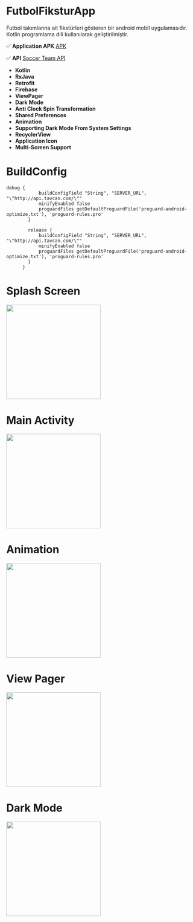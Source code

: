 # FutbolFiksturApp

 Futbol takımlarına ait fikstürleri gösteren bir android mobil uygulamasıdır. Kotlin programlama dili kullanılarak geliştirilmiştir.


:white_check_mark: **Application APK** [APK](https://drive.google.com/drive/folders/1x4Bu1MMqoJcaN_zJbIrGRmhRhK-YHD02?usp=sharing)

 :white_check_mark: **API** [Soccer Team API](http://api.tavcan.com/json/superlig)
 
 
 
 - **Kotlin**
 - **RxJava**
 - **Retrofit**
 - **Firebase**
 - **ViewPager**
 - **Dark Mode**
 - **Anti Clock Spin Transformation**
 - **Shared Preferences**
 - **Animation**
 - **Supporting Dark Mode From System Settings**
 - **RecyclerView**
 - **Application Icon**
 - **Multi-Screen Support**

# BuildConfig
```
debug {
            buildConfigField "String", "SERVER_URL", "\"http://api.tavcan.com/\""
            minifyEnabled false
            proguardFiles getDefaultProguardFile('proguard-android-optimize.txt'), 'proguard-rules.pro'
        }

        release {
            buildConfigField "String", "SERVER_URL", "\"http://api.tavcan.com/\""
            minifyEnabled false
            proguardFiles getDefaultProguardFile('proguard-android-optimize.txt'), 'proguard-rules.pro'
        }
      }
```


# Splash Screen
<img src="https://user-images.githubusercontent.com/34067716/128837131-e7033cb7-d207-43ca-94e0-5559d9c6041d.jpeg" width="250"/>  

# Main Activity
<img src="https://user-images.githubusercontent.com/34067716/128837212-ea6d4af8-83a3-4dfe-b8ae-e7b3fb6d5d87.jpeg" width="250"/>

# Animation
<img src="https://user-images.githubusercontent.com/34067716/128837310-1c6353e7-18d8-403c-8c8c-95139df25ab8.jpeg" width="250"/>

# View Pager
<img src="https://user-images.githubusercontent.com/34067716/128837353-721e4230-d4c4-4845-98ae-728b96b54516.jpeg" width="250"/>

# Dark Mode
<img src="https://user-images.githubusercontent.com/34067716/128837259-f7c5154b-8b0a-4d4a-a8cf-4d20feb8a5c2.jpeg" width="250"/>
